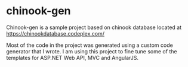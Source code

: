 chinook-gen
===========
Chinook-gen is a sample project based on chinook database located at https://chinookdatabase.codeplex.com/

Most of the code in the project was generated using a custom code generator that I wrote. I am using this project to fine tune some of the templates for ASP.NET Web API, MVC and AngularJS.